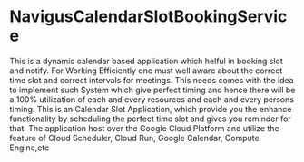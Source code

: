 # NavigusCalendarSlotBookingService
This is a dynamic calendar based application which helful in booking slot and notify.
For Working Efficiently one must well aware about the correct time slot and correct intervals for meetings.
This needs comes with the idea to implement such System which give perfect timing and hence there will be a 100% utilization of each and every resources and each and every persons timing.
This is an Calendar Slot Application, which provide you the enhance functionality by scheduling the perfect time slot and gives you reminder for that.
The application host over the Google Cloud Platform and utilize the feature of Cloud Scheduler, Cloud Run, Google Calendar, Compute Engine,etc

